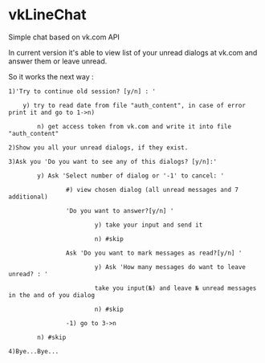 # vkLineChat
Simple chat based on vk.com API

In current version it's able to view list of your unread dialogs at vk.com and answer them or leave unread. 

So it works the next way :

	1)'Try to continue old session? [y/n] : ' 
	
		y) try to read date from file "auth_content", in case of error print it and go to 1->n) 
        
	        n) get access token from vk.com and write it into file "auth_content" 
        
	2)Show you all your unread dialogs, if they exist. 

	3)Ask you 'Do you want to see any of this dialogs? [y/n]:' 

        	y) Ask 'Select number of dialog or '-1' to cancel: ' 
        
                	#) view chosen dialog (all unread messages and 7 additional) 
                
                	'Do you want to answer?[y/n] ' 
                
                        	y) take your input and send it 
                        
                        	n) #skip 
                        
                	Ask 'Do you want to mark messages as read?[y/n] ' 
                
                        	y) Ask 'How many messages do want to leave unread? : ' 
                        
                        	take you input(№) and leave № unread messages in the and of you dialog 
                        
                        	n) #skip 
                        
                	-1) go to 3->n 
                
        	n) #skip  
        
	4)Bye...Bye... 

